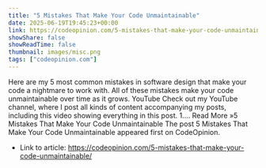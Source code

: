 ```yaml
---
title: "5 Mistakes That Make Your Code Unmaintainable"
date: 2025-06-19T19:45:23+00:00
link: https://codeopinion.com/5-mistakes-that-make-your-code-unmaintainable/
showShare: false
showReadTime: false
thumbnail: images/misc.png
tags: ["codeopinion.com"]
---
```

Here are my 5 most common mistakes in software design that make your code a nightmare to work with. All of these mistakes make your code unmaintainable over time as it grows. YouTube Check out my YouTube channel, where I post all kinds of content accompanying my posts, including this video showing everything in this post. 1.… Read More »5 Mistakes That Make Your Code Unmaintainable
The post 5 Mistakes That Make Your Code Unmaintainable appeared first on CodeOpinion.

- Link to article: https://codeopinion.com/5-mistakes-that-make-your-code-unmaintainable/